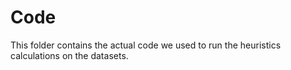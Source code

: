 # Code

This folder contains the actual code we used to run the heuristics calculations on the datasets.
